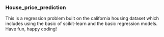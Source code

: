 ### House_price_prediction
This is a regression problem built on the california housing dataset which includes using the basic of scikit-learn and the basic regression models.
Have fun, happy coding!
